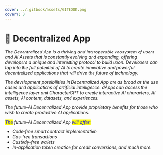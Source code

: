 ```yaml
---
cover: ../.gitbook/assets/GITBOOK.png
coverY: 0
---
```


# 🔹 Decentralized App

_The Decentralized App is a thriving and interoperable ecosystem of users and AI Assets that is constantly evolving and expanding, offering developers a unique and interesting protocol to build upon. Developers can tap into the full potential of AI to create innovative and powerful decentralized applications that will drive the future of technology._

_The development possibilities in Decentralized App are as broad as the use cases and applications of artificial intelligence. dApps can access the intelligence layer and CharacterGPT to create interactive AI characters, AI assets, AI content, datasets, and experiences._

_The future-AI Decentralized App provide proprietary benefits for those who wish to create productive AI applications._

_<mark style="color:blue;">The</mark> future-AI Decentralized App <mark style="color:blue;">will offer:</mark>_

* _Code-free smart contract implementation_&#x20;
* _Gas-free transactions_&#x20;
* _Custody-free wallets_&#x20;
* _In-application token creation for credit conversions, and much more._
